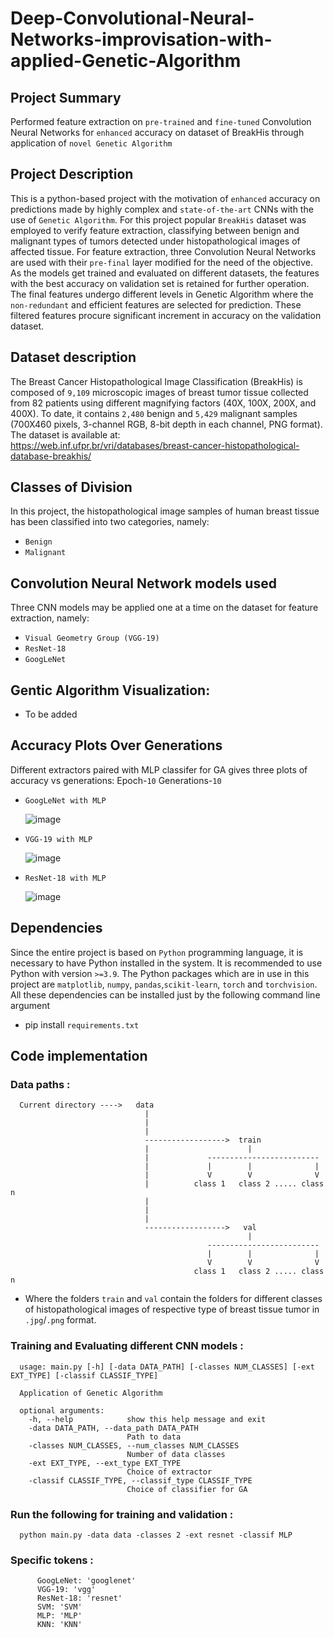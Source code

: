 # Deep-Convolutional-Neural-Networks-improvisation-with-applied-Genetic-Algorithm
## Project Summary
Performed feature extraction on `pre-trained` and `fine-tuned` Convolution Neural Networks for `enhanced` accuracy on dataset of BreakHis through application of `novel Genetic Algorithm`

## Project Description
This is a python-based project with the motivation of `enhanced` accuracy on predictions made by highly complex and `state-of-the-art` CNNs with the use of `Genetic Algorithm`. For this project popular `BreakHis` dataset was employed to verify feature extraction, classifying between benign and malignant types of tumors detected under histopathological images of affected tissue. For feature extraction, three Convolution Neural Networks are used with their `pre-final` layer modified for the need of the objective. As the models get trained and evaluated on different datasets, the features with the best accuracy on validation set is retained for further operation. The final features undergo different levels in Genetic Algorithm where the `non-redundant` and efficient features are selected for prediction. These filtered features procure significant increment in accuracy on the validation dataset.

## Dataset description
The Breast Cancer Histopathological Image Classification (BreakHis) is  composed of `9,109` microscopic images of breast tumor tissue collected from 82 patients using different magnifying factors (40X, 100X, 200X, and 400X).  To date, it contains `2,480`  benign and `5,429` malignant samples (700X460 pixels, 3-channel RGB, 8-bit depth in each channel, PNG format).  
The dataset is available at:    
https://web.inf.ufpr.br/vri/databases/breast-cancer-histopathological-database-breakhis/

## Classes of Division
In this project, the histopathological image samples of human breast tissue has been classified into two categories, namely:  
- `Benign`  
- `Malignant`  

## Convolution Neural Network models used
Three CNN models may be applied one at a time on the dataset for feature extraction, namely:  
-	`Visual Geometry Group (VGG-19)`  
-	`ResNet-18`  
-	`GoogLeNet` 

## Gentic Algorithm Visualization:
- To be added

## Accuracy Plots Over Generations
Different extractors paired with MLP classifer for GA gives three plots of accuracy vs generations:
Epoch-`10`
Generations-`10`
-     GoogLeNet with MLP
     ![image](https://user-images.githubusercontent.com/89198752/154793527-b9dc5c33-5c7b-494e-bf51-31b6909852a6.png)
-     VGG-19 with MLP
     ![image](https://user-images.githubusercontent.com/89198752/154793609-fe21f00b-5b80-42dc-a2e4-6fedbdb05c09.png)
-     ResNet-18 with MLP
     ![image](https://user-images.githubusercontent.com/89198752/154793637-f36ce72c-6483-4755-9d04-622327210d48.png)

## Dependencies
Since the entire project is based on `Python` programming language, it is necessary to have Python installed in the system. It is recommended to use Python with version `>=3.9`.
The Python packages which are in use in this project are  `matplotlib`, `numpy`, `pandas`,`scikit-learn`, `torch` and `torchvision`. All these dependencies can be installed just by the following command line argument
- pip install `requirements.txt`

## Code implementation
 ### Data paths :
      Current directory ---->   data
                                  |
                                  |
                                  |               
                                  ------------------>  train
                                  |                      |
                                  |             -------------------------
                                  |             |        |              |
                                  |             V        V              V
                                  |          class 1   class 2 ..... class n
                                  |
                                  |
                                  |              
                                  ------------------>   val
                                                         |
                                                -------------------------
                                                |        |              |
                                                V        V              V
                                             class 1   class 2 ..... class n
                                              
                               
- Where the folders `train` and `val` contain the folders for different classes of histopathological images of respective type of breast tissue tumor in `.jpg`/`.png` format.

 ### Training and Evaluating different CNN models :
      usage: main.py [-h] [-data DATA_PATH] [-classes NUM_CLASSES] [-ext EXT_TYPE] [-classif CLASSIF_TYPE]

      Application of Genetic Algorithm

      optional arguments:
        -h, --help            show this help message and exit
        -data DATA_PATH, --data_path DATA_PATH
                              Path to data
        -classes NUM_CLASSES, --num_classes NUM_CLASSES
                              Number of data classes
        -ext EXT_TYPE, --ext_type EXT_TYPE
                              Choice of extractor
        -classif CLASSIF_TYPE, --classif_type CLASSIF_TYPE
                              Choice of classifier for GA
        
  ### Run the following for training and validation :
  
      python main.py -data data -classes 2 -ext resnet -classif MLP
      
  ### Specific tokens :

          GoogLeNet: 'googlenet'
          VGG-19: 'vgg'
          ResNet-18: 'resnet'
          SVM: 'SVM'
          MLP: 'MLP'
          KNN: 'KNN'          
